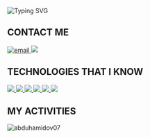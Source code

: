 <p>
 <img src="https://readme-typing-svg.demolab.com?font=Fira+Code&weight=500&size=25&duration=5000&pause=1000&color=1D1FF7&width=900&lines=Hi+there%2C+how+are+you%2C+my+name+is+Sardor%2C+how+can+I+help+you%3F" alt="Typing SVG" />
</p>

## **CONTACT ME**

<a href="mailto:sardorabduhamidov007@gmail.com">
<img src="https://img.icons8.com/color/48/000000/gmail.png" alt="email"/>
</a>
<a href="https://t.me/abduhamidov07">
<img src="https://img.icons8.com/color/48/000000/telegram-app--v1.png"/>
</a>

##  **TECHNOLOGIES THAT I KNOW**

  <a href="">
    <img src="https://img.icons8.com/color/48/000000/html-5.png"/>
  </a>
  <a href="">
    <img src="https://img.icons8.com/color/48/000000/css3.png"/>
  </a>
   <a href="">
    <img src="https://img.icons8.com/color/48/000000/sass.png"/>
  </a>
   <a href="">
    <img src="https://img.icons8.com/color/48/000000/bootstrap.png"/>
  </a>
  <a href="">
    <img src="https://img.icons8.com/color/48/000000/javascript--v1.png"/>
  </a>
  <a href="">
    <img src="https://img.icons8.com/external-tal-revivo-shadow-tal-revivo/48/000000/external-vuejs-an-open-source-javascript-framework-for-building-user-interfaces-and-single-page-applications-logo-shadow-tal-revivo.png"/>
  </a>

##  **MY ACTIVITIES**

 <p><img align="left" src="https://github-readme-streak-stats.herokuapp.com?user=abduhamidov07&theme=prussian&hide_border=true&border_radius=15&date_format=j%20M%5B%20Y%5D" alt="abduhamidov07" /></p></br>
